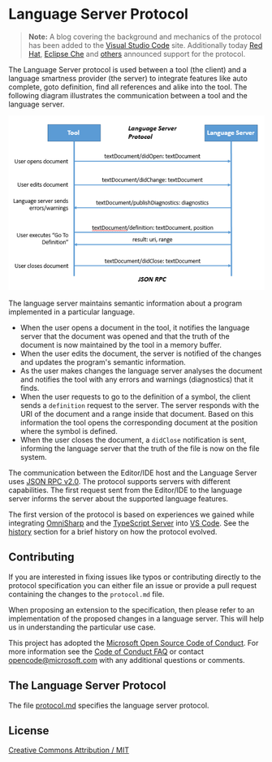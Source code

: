 # Language Server Protocol

> **Note:** A blog covering the background and mechanics of the protocol has been added to the [Visual Studio Code](https://code.visualstudio.com/blogs/2016/06/27/common-language-protocol) site.  Additionally today [Red Hat](http://developers.redhat.com/blog/2016/06/27/a-common-interface-for-building-developer-tools/), [Eclipse Che](http://che.eclipse.org/eclipse-che-now-strategic-platform-red-hat/) and [others](https://github.com/Microsoft/language-server-protocol/wiki/Protocol-Implementations) announced support for the protocol.

The Language Server protocol is used between a tool (the client) and a language smartness provider (the server) to integrate features 
like auto complete, goto definition, find all references and alike into the tool. The following diagram illustrates the communication between a tool and the language server.

![Interaction diagram](images/interaction-diagram.png)

The language server maintains semantic information about a program implemented in a particular language. 
* When the user opens a document in the tool, it notifies the language server that the document was opened and that the truth of the document is now maintained by the tool in a memory buffer. 
* When the user edits the document, the server is notified of the changes and updates the program's semantic information.
* As the user makes changes the language server analyses the document and notifies the tool with any errors and warnings (diagnostics) that it finds.
* When the user requests to go to the definition of a symbol, the client sends a `definition` request to the server. The server responds with the URI of the document and a range inside that document. Based on this information the tool opens the corresponding document at the position where the symbol is defined.
* When the user closes the document, a `didClose` notification is sent, informing the language server that the truth of the file is now on the file system.

The communication between the Editor/IDE host and the Language Server uses [JSON RPC v2.0](http://www.jsonrpc.org/specification). The protocol supports servers with different capabilities. The first request sent from the Editor/IDE to the language server informs the server about the supported language features.

The first version of the protocol is based on experiences we gained while
integrating [OmniSharp](http://www.omnisharp.net/) and the [TypeScript Server](https://github.com/Microsoft/TypeScript/tree/master/src/server) into 
[VS Code](https://code.visualstudio.com/). See the [history](https://github.com/Microsoft/language-server-protocol/wiki/Protocol-History) section for a brief history on how the protocol evolved.

## Contributing
If you are interested in fixing issues like typos or contributing directly to the protocol specification you can either file an issue or provide a pull request
containing the changes to the `protocol.md` file. 

When proposing an extension to the specification, then please refer to an implementation of the proposed changes in a language server. This will help us in understanding the particular use case.

This project has adopted the [Microsoft Open Source Code of Conduct](https://opensource.microsoft.com/codeofconduct/). For more information see the [Code of Conduct FAQ](https://opensource.microsoft.com/codeofconduct/faq/) or contact [opencode@microsoft.com](mailto:opencode@microsoft.com) with any additional questions or comments.

## The Language Server Protocol

The file [protocol.md](protocol.md) specifies the language server protocol.

## License
[Creative Commons Attribution / MIT](License.txt)
